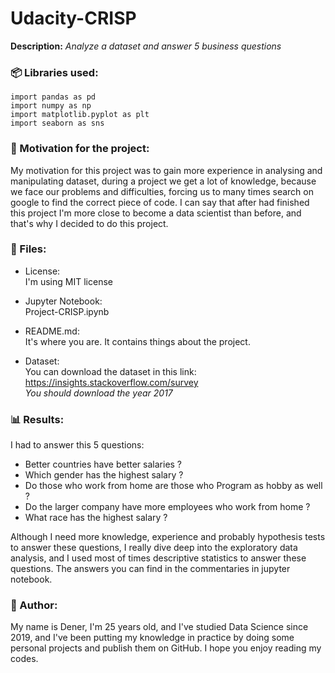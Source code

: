 # Udacity-CRISP
**Description:** *Analyze a dataset and answer 5 business questions*

### :package: Libraries used:
`import pandas as pd`<br>
`import numpy as np`<br>
`import matplotlib.pyplot as plt`<br>
`import seaborn as sns`<br>




### :muscle: Motivation for the project:
My motivation for this project was to gain more experience in analysing and manipulating dataset, during a project we get a lot of knowledge, because we face our problems and difficulties, forcing us to many times search on google to find the correct piece of code. I can say that after had finished this project I'm more close to become a data scientist than before, and that's why I decided to do this project.



### :open_file_folder: Files:
* License:<br>
I'm using MIT license

* Jupyter Notebook:<br>
Project-CRISP.ipynb

* README.md:<br>
It's where you are. It contains things about the project.
* Dataset:<br>
You can download the dataset in this link: https://insights.stackoverflow.com/survey <br>
*You should download the year 2017* 

### :bar_chart: Results:

I had to answer this 5 questions:

* Better countries have better salaries ?
* Which gender has the highest salary ?
* Do those who work from home are those who Program as hobby as well ?
* Do the larger company have more employees who work from home ?
* What race has the highest salary ?

Although I need more knowledge, experience and probably hypothesis tests to answer these questions, I really dive deep into the exploratory data analysis, and I used most of times descriptive statistics to answer these questions.
The answers you can find in the commentaries in jupyter notebook.

### :boy: Author:
My name is Dener, I'm 25 years old, and I've studied Data Science since 2019, and I've been putting my knowledge in practice by doing some personal projects and publish them on GitHub.
I hope you enjoy reading my codes.
